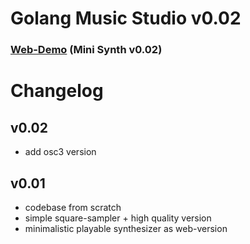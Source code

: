 # Golang Music Studio v0.02

### [Web-Demo](https://maxklaxxminer.github.io/) (Mini Synth v0.02)

# Changelog

## v0.02

- add osc3 version

## v0.01

- codebase from scratch
- simple square-sampler + high quality version
- minimalistic playable synthesizer as web-version
